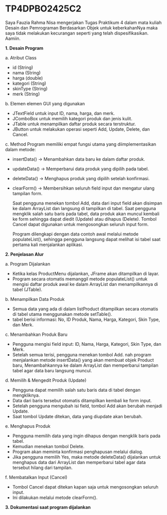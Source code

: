 # TP4DPBO2425C2
Saya Fauzia Rahma Nisa mengerjakan Tugas Praktikum 4 dalam mata kuliah Desain dan Pemrograman Berdasarkan Objek untuk keberkahanNya maka saya tidak melakukan kecurangan seperti yang telah dispesifikasikan. Aamiin.

**1. Desain Program**

a. Atribut Class
- id (String)
- nama (String)
- harga (double)
- kategori (String)
- skinType (String)
- merk (String)

b. Elemen elemen GUI yang digunakan
- JTextField untuk input ID, nama, harga, dan merk.
- JComboBox untuk memilih kategori produk dan jenis kulit.
- JTable untuk menampilkan daftar produk secara terstruktur.
- JButton untuk melakukan operasi seperti Add, Update, Delete, dan Cancel.

c. Method
Program memiliki empat fungsi utama yang diimplementasikan dalam metode:
- insertData() → Menambahkan data baru ke dalam daftar produk.
- updateData() → Memperbarui data produk yang dipilih pada tabel.
- deleteData() → Menghapus produk yang dipilih setelah konfirmasi.
- clearForm() → Membersihkan seluruh field input dan mengatur ulang tampilan form.

  Saat pengguna menekan tombol Add, data dari input field akan disimpan ke dalam ArrayList dan langsung di tampilkan di tabel. Saat pengguna mengklik salah satu baris pada tabel, data produk akan muncul kembali ke form sehingga dapat diedit (Update) atau dihapus (Delete). Tombol Cancel dapat digunakan untuk mengosongkan seluruh input form.

  Program dilengkapi dengan data contoh awal melalui metode populateList(), sehingga pengguna langsung dapat melihat isi tabel saat pertama kali menjalankan aplikasi.
  

**2. Penjelasan Alur**

a. Program Dijalankan
- Ketika kelas ProductMenu dijalankan, JFrame akan ditampilkan di layar.
- Program secara otomatis memanggil metode populateList() untuk mengisi daftar produk awal ke dalam ArrayList dan menampilkannya di tabel (JTable).

b. Menampilkan Data Produk
- Semua data yang ada di dalam listProduct ditampilkan secara otomatis di tabel utama menggunakan metode setTable().
- tabel berisi informasi: No, ID Produk, Nama, Harga, Kategori, Skin Type, dan Merk.

c. Menambahkan Produk Baru
- Pengguna mengisi field input: ID, Nama, Harga, Kategori, Skin Type, dan Merk.
- Setelah semua terisi, pengguna menekan tombol Add. nah program menjalankan metode insertData() yang akan membuat objek Product baru, Menambahkannya ke dalam ArrayList dan memperbarui tampilan tabel agar data baru langsung muncul.

d. Memilih & Mengedit Produk (Update)
- Pengguna dapat memilih salah satu baris data di tabel dengan mengkliknya.
- Data dari baris tersebut otomatis ditampilkan kembali ke form input.
- Setelah pengguna mengubah isi field, tombol Add akan berubah menjadi Update.
- Saat tombol Update ditekan, data yang diupdate akan berubah.

e. Menghapus Produk
- Pengguna memilih data yang ingin dihapus dengan mengklik baris pada tabel.
- Kemudian menekan tombol Delete.
- Program akan meminta konfirmasi penghapusan melalui dialog.
- Jika pengguna memilih Yes, maka metode deleteData() dijalankan untuk menghapus data dari ArrayList dan memperbarui tabel agar data tersebut hilang dari tampilan.

f. Membatalkan Input (Cancel)
- Tombol Cancel dapat ditekan kapan saja untuk mengosongkan seluruh input.
- Ini dilakukan melalui metode clearForm().

**3. Dokumentasi saat program dijalankan**
